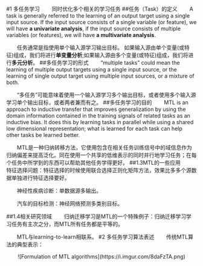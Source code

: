 #1 多任务学习
&emsp;&emsp;同时优化多个相关的学习任务
##任务（Task）的定义
&emsp;&emsp;A task is generally referred to the learning of an output target using a single input source. If the input source consists of a single variable (or feature), we will have **a univariate analysis**, if the input source consists of multiple variables (or features), we will have **a multivariate analysis**.

&emsp;&emsp;任务通常是指使用单个输入源学习输出目标。
如果输入源由单个变量(或特征)组成，我们将进行**单变量分析**;如果输入源由多个变量(或特征)组成，我们将进行**多元分析**。
##多任务学习的形式
&emsp;&emsp;“multiple tasks” could mean the learning of multiple output targets using a single input source, or the learning of single output target using multiple input sources, or a mixture of both.

&emsp;&emsp;“多任务”可能意味着使用一个输入源学习多个输出目标，或者使用多个输入源学习单个输出目标，或者两者兼而有之。
##多任务学习的目的
&emsp;&emsp;MTL is an approach to inductive transfer that improves generalization by using the domain information contained in the training signals of related tasks as an inductive bias. It does this by learning tasks in parallel while using a shared low dimensional representation; what is learned for each task can help other tasks be learned better.

&emsp;&emsp;MTL是一种归纳转移方法，它使用包含在相关任务训练信号中的域信息作为归纳偏差来提高泛化。同在使用一个共享的低维表示的同时并行地学习任务；在每个任务中所学到的东西可以帮助其他任务学得更好。
##1.3MTL的一些应用
&emsp;&emsp;特征选择问题：特征选择的时候使用联合选择正则化矩阵方法，效果比多多个源数据单独进行特征选择要好。

&emsp;&emsp;神经性疾病诊断：单数据源多输出。

&emsp;&emsp;汽车的目标检测：神经网络预测多类别目标。

##1.4相关研究领域
&emsp;&emsp;归纳迁移学习是MTL的一个特殊例子：归纳迁移学习学习任务有主次之分，而MTL所有任务都是平等的。

&emsp;&emsp;MTL与learning-to-learn相联系。
#2 多任务学习算法表述
&emsp;&emsp;传统MTL算法的典型表示：

<div align=center>![Formulation of MTL algorithms](https://i.imgur.com/8daFzTA.png)


